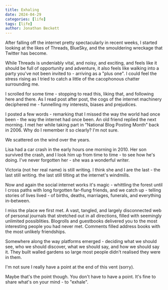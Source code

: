 ```yaml
---
title: Exhaling
date: 2024-04-29
categories: [life]
tags: [life]
author: Jonathan Beckett
---
```


After falling off the internet pretty spectacularly in recent weeks, I started looking at the likes of Threads, BlueSky, and the smouldering wreckage that Twitter has become.

While Threads is undeniably vital, and noisy, and exciting, and feels like it should be full of opportunity and adventure, it also feels like walking into a party you've not been invited to - arriving as a "plus one". I could feel the stress rising as I tried to catch a little of the  cacophonous chatter surrounding me.

I scrolled for some time - stopping to read this, liking that, and following here and there. As I read post after post, the cogs of the internet machinery deciphered me - funnelling my interests, biases and prejudices.

I posted a few words - remarking that I missed the way the world had once been - the way the internet had once been. An old friend replied the next morning. I met her while taking part in "National Blog Posting Month" back in 2006. Why do I remember it so clearly? I'm not sure.

We scattered on the wind over the years.

Lisa had a car crash in the early hours one morning in 2010. Her son survived the crash, and I look him up from time to time - to see how he's doing. I've never forgotten her - she was a wonderful writer.

Victoria (not her real name) is still writing. I think she and I are the last - the last still writing. the last still tilting at the internet's windmills.

Now and again the social internet works it's magic - whittling the forest until I cross paths with long forgotten far-flung friends, and we catch up - telling stories of lives lived - of births, deaths, marriages, funerals, and everything in-between.

I miss the place we first met. A vast, tangled, and largely disconnected web of personal journals that stretched out in all directions, filled with seemingly unlimited possiblities. Blogrolls and guestbooks delivered you to the most interesting people you had never met. Comments filled address books with the most unlikely friendships.

Somewhere along the way platforms emerged - deciding what we should see, who we should discover, what we should say, and how we should say it. They built walled gardens so large most people didn't realised they were in them.

I'm not sure I really have a point at the end of this vent (sorry).

Maybe that's the point though. You don't have to have a point. It's fine to share what's on your mind - to "exhale".